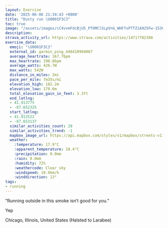 ```yaml
---
layout: Exercise
date: '2025-06-06 21:34:43 +0000'
title: "Dusty run \U0001F3C3"
toc: true
image: "/assets/images/cC4vvmFdcBjU5_PfOMClSLpVnG_WHFfxPTfZiA925Fw-1536x2048.jpg.jpeg"
description:
strava_activity_url: https://www.strava.com/activities/14717782368
exercise_data:
  emoji: "\U0001F3C3"
  external_id: garmin_ping_446410994067
  average_heartrate: 167.7bpm
  max_heartrate: 190.0bpm
  average_watts: 426.7W
  max_watts: 542W
  distance_in_miles: 2mi
  pace_per_mile: 7m35s/mi
  elevation_high: 182.2m
  elevation_low: 179.6m
  total_elevation_gain_in_feet: 3.3ft
  end_latlng:
  - 41.913775
  - -87.652325
  start_latlng:
  - 41.912522
  - -87.653137
  similar_activities_count: 28
  similar_activities_trend: -1
  mapbox_image_url: https://api.mapbox.com/styles/v1/mapbox/streets-v11/static/path-5+787af2-1.0(%7Bgy~Ffl~uOFc%40BeBEcADmBCg%40AkACk%40%40c%40G_%40%40y%40CQGOAIF%5D%40%5B%40gCGqAFoBA_CEqBBiCCm%40AsBAMEC%7BBHGAAIAs%40DoBGWCa%40Ba%40Aw%40By%40E_%40GWAs%40BYAsC%40aAAa%40Ss%40A%7DAIs%40Bu%40Cg%40D%5D%40gA%40eDEm%40%40o%40Do%40C%7B%40ByCAUA%3FB%5C%3FdACjA%3Fp%40E%60ABzABd%40%3F%7C%40FV%3FZEt%40BJ%3Fn%40CrADb%40%3FZEH%3Fr%40G~%40D%5EPjABxBBNAl%40F~%40CbBD~%40E%7C%40DjE%40LFH%5EEb%40%40%5C%3FDD%40p%40Cb%40H%60B%3Fr%40Dr%40A~%40Dt%40AT%40xBEdDDlAAj%40Bl%40%3Ft%40PtAERGlCBfBC%7C%40),pin-s-s+e5b22e(-87.6514,41.91374),pin-s-f+89ae00(-87.65040999999997,41.91385000000002)/auto/800x800?access_token=pk.eyJ1Ijoiam9zaGJlY2ttYW4iLCJhIjoiY205eWR2aDd1MWZ6djJrbXc4a3M0bWZleiJ9.XiG9OWkNcZk2QzjJbxLB4A
  weather:
    :temperature: 17.9°C
    :apparent_temperature: 18.4°C
    :precipitation: 0.0mm
    :rain: 0.0mm
    :humidity: 72%
    :weathercode: Clear sky
    :windspeed: 10.9km/h
    :winddirection: 13°
tags:
- running
---
```

“Running outside in this smoke isn’t good for you.”

Yep

Chicago, Illinois, United States (Halsted to Larabee)
